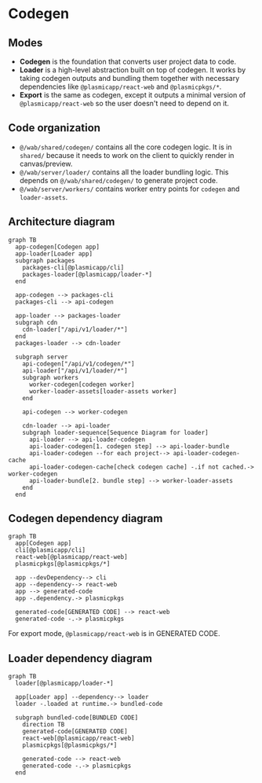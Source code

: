 # Codegen

## Modes

- **Codegen** is the foundation that converts user project data to code.
- **Loader** is a high-level abstraction built on top of codegen. It works by taking codegen outputs and bundling them together with necessary dependencies like `@plasmicapp/react-web` and `@plasmicpkgs/*`.
- **Export** is the same as codegen, except it outputs a minimal version of `@plasmicapp/react-web` so the user doesn't need to depend on it.

## Code organization

- `@/wab/shared/codegen/` contains all the core codegen logic. It is in `shared/` because it needs to work on the client to quickly render in canvas/preview.
- `@/wab/server/loader/` contains all the loader bundling logic. This depends on `@/wab/shared/codegen/` to generate project code.
- `@/wab/server/workers/` contains worker entry points for `codegen` and `loader-assets`.

## Architecture diagram

```mermaid
graph TB
  app-codegen[Codegen app]
  app-loader[Loader app]
  subgraph packages
    packages-cli[@plasmicapp/cli]
    packages-loader[@plasmicapp/loader-*]
  end

  app-codegen --> packages-cli
  packages-cli --> api-codegen

  app-loader --> packages-loader
  subgraph cdn
    cdn-loader["/api/v1/loader/*"]
  end
  packages-loader --> cdn-loader

  subgraph server
    api-codegen["/api/v1/codegen/*"]
    api-loader["/api/v1/loader/*"]
    subgraph workers
      worker-codegen[codegen worker]
      worker-loader-assets[loader-assets worker]
    end

    api-codegen --> worker-codegen

    cdn-loader --> api-loader
    subgraph loader-sequence[Sequence Diagram for loader]
      api-loader --> api-loader-codegen
      api-loader-codegen[1. codegen step] --> api-loader-bundle
      api-loader-codegen --for each project--> api-loader-codegen-cache
      api-loader-codegen-cache[check codegen cache] -.if not cached.-> worker-codegen
      api-loader-bundle[2. bundle step] --> worker-loader-assets
    end
  end
```

## Codegen dependency diagram

```mermaid
graph TB
  app[Codegen app]
  cli[@plasmicapp/cli]
  react-web[@plasmicapp/react-web]
  plasmicpkgs[@plasmicpkgs/*]

  app --devDependency--> cli
  app --dependency--> react-web
  app --> generated-code
  app -.dependency.-> plasmicpkgs

  generated-code[GENERATED CODE] --> react-web
  generated-code -.-> plasmicpkgs
```

For export mode, `@plasmicapp/react-web` is in GENERATED CODE.

## Loader dependency diagram

```mermaid
graph TB
  loader[@plasmicapp/loader-*]

  app[Loader app] --dependency--> loader
  loader -.loaded at runtime.-> bundled-code

  subgraph bundled-code[BUNDLED CODE]
    direction TB
    generated-code[GENERATED CODE]
    react-web[@plasmicapp/react-web]
    plasmicpkgs[@plasmicpkgs/*]

    generated-code --> react-web
    generated-code -.-> plasmicpkgs
  end
```
